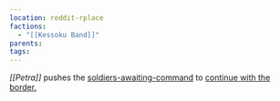 ```yaml
---
location: reddit-rplace
factions:
  - "[[Kessoku Band]]"
parents: 
tags: 
---
```

*[[Petra]]* pushes the [soldiers-awaiting-command](https://discord.com/channels/1093664259273130084/1131230952119615600/1131577724230701157) to [continue with the border.](https://discord.com/channels/1093664259273130084/1131230952119615600/1131577784523829348)
